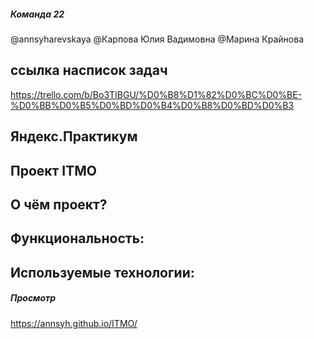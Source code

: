 ##### Команда 22
@annsyharevskaya
@Карпова Юлия Вадимовна
@Марина Крайнова

## ссылка насписок задач
https://trello.com/b/Bo3TIBGU/%D0%B8%D1%82%D0%BC%D0%BE-%D0%BB%D0%B5%D0%BD%D0%B4%D0%B8%D0%BD%D0%B3

## Яндекс.Практикум   
## Проект ITMO

## О чём проект?

## Функциональность:

## Используемые технологии:


##### Просмотр
https://annsyh.github.io/ITMO/
